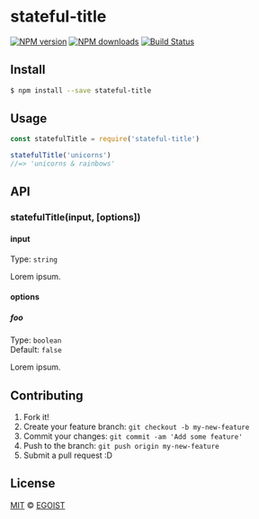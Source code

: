 # stateful-title

[![NPM version](https://img.shields.io/npm/v/stateful-title.svg?style=flat-square)](https://npmjs.com/package/stateful-title) [![NPM downloads](https://img.shields.io/npm/dm/stateful-title.svg?style=flat-square)](https://npmjs.com/package/stateful-title) [![Build Status](https://img.shields.io/circleci/project/egoist/stateful-title/master.svg?style=flat-square)](https://circleci.com/gh/egoist/stateful-title)

## Install

```bash
$ npm install --save stateful-title
```

## Usage

```js
const statefulTitle = require('stateful-title')

statefulTitle('unicorns')
//=> 'unicorns & rainbows'
```

## API

### statefulTitle(input, [options])

#### input

Type: `string`

Lorem ipsum.

#### options

##### foo

Type: `boolean`  
Default: `false`

Lorem ipsum.

## Contributing

1. Fork it!
2. Create your feature branch: `git checkout -b my-new-feature`
3. Commit your changes: `git commit -am 'Add some feature'`
4. Push to the branch: `git push origin my-new-feature`
5. Submit a pull request :D

## License

[MIT](https://egoist.mit-license.org/) © [EGOIST](https://github.com/egoist)
